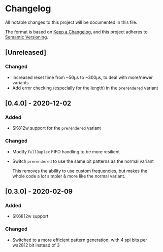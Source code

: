 # Changelog
All notable changes to this project will be documented in this file.

The format is based on [Keep a Changelog](https://keepachangelog.com/en/1.0.0/),
and this project adheres to [Semantic Versioning](https://semver.org/spec/v2.0.0.html).

## [Unreleased]

### Changed
- Increased reset time from ~50μs to ~300μs, to deal with more/newer variants
- Add error checking (especially for the length) in the `prerendered` variant

## [0.4.0] - 2020-12-02
### Added
- SK812w support for the `prerendered` variant

### Changed
- Modify `FullDuplex` FIFO handling to be more resilient
- Switch `prerendered` to use the same bit patterns as the normal variant

  This removes the ability to use custom frequencies, but makes the whole code a
  *lot* simpler & more like the normal variant.

## [0.3.0] - 2020-02-09
### Added
- SK6812w support

### Changed
- Switched to a more efficient pattern generation, with 4 spi bits per ws2812
  bit instead of 3
